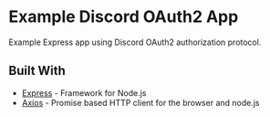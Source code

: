 # Example Discord OAuth2 App

Example Express app using Discord OAuth2 authorization protocol.

## Built With

- [Express](https://expressjs.com/) - Framework for Node.js
- [Axios](https://github.com/axios/axios) - Promise based HTTP client for the browser and node.js